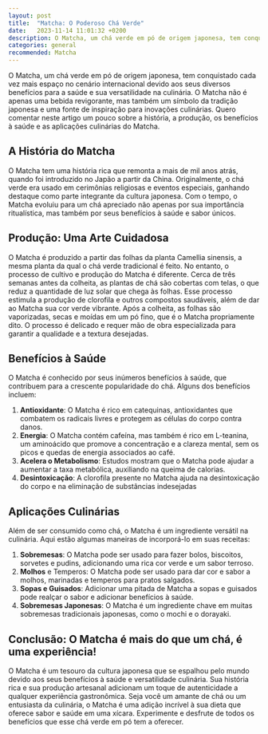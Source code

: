 ```yaml
---
layout: post
title:  "Matcha: O Poderoso Chá Verde"
date:   2023-11-14 11:01:32 +0200
description: O Matcha, um chá verde em pó de origem japonesa, tem conquistado cada vez mais espaço no cenário internacional devido aos seus diversos benefícios para a saúde e sua versatilidade na culinária.
categories: general
recommended: Matcha
---
```


O Matcha, um chá verde em pó de origem japonesa, tem conquistado cada vez mais espaço no cenário internacional devido aos seus diversos benefícios para a saúde e sua versatilidade na culinária. O Matcha não é apenas uma bebida revigorante, mas também um símbolo da tradição japonesa e uma fonte de inspiração para inovações culinárias. Quero comentar neste artigo um pouco sobre a história, a produção, os benefícios à saúde e as aplicações culinárias do Matcha.


## A História do Matcha
O Matcha tem uma história rica que remonta a mais de mil anos atrás, quando foi introduzido no Japão a partir da China. Originalmente, o chá verde era usado em cerimônias religiosas e eventos especiais, ganhando destaque como parte integrante da cultura japonesa. Com o tempo, o Matcha evoluiu para um chá apreciado não apenas por sua importância ritualística, mas também por seus benefícios à saúde e sabor únicos.


## Produção: Uma Arte Cuidadosa
O Matcha é produzido a partir das folhas da planta Camellia sinensis, a mesma planta da qual o chá verde tradicional é feito. No entanto, o processo de cultivo e produção do Matcha é diferente. Cerca de três semanas antes da colheita, as plantas de chá são cobertas com telas, o que reduz a quantidade de luz solar que chega às folhas. Esse processo estimula a produção de clorofila e outros compostos saudáveis, além de dar ao Matcha sua cor verde vibrante.
Após a colheita, as folhas são vaporizadas, secas e moídas em um pó fino, que é o Matcha propriamente dito. O processo é delicado e requer mão de obra especializada para garantir a qualidade e a textura desejadas.

## Benefícios à Saúde
O Matcha é conhecido por seus inúmeros benefícios à saúde, que contribuem para a crescente popularidade do chá. Alguns dos benefícios incluem:
1. **Antioxidante**: O Matcha é rico em catequinas, antioxidantes que combatem os radicais livres e protegem as células do corpo contra danos.
2. **Energia**: O Matcha contém cafeína, mas também é rico em L-teanina, um aminoácido que promove a concentração e a clareza mental, sem os picos e quedas de energia associados ao café.
3. **Acelera o Metabolismo**: Estudos mostram que o Matcha pode ajudar a aumentar a taxa metabólica, auxiliando na queima de calorias.
4. **Desintoxicação**: A clorofila presente no Matcha ajuda na desintoxicação do corpo e na eliminação de substâncias indesejadas

## Aplicações Culinárias
Além de ser consumido como chá, o Matcha é um ingrediente versátil na culinária. Aqui estão algumas maneiras de incorporá-lo em suas receitas:
1. **Sobremesas**: O Matcha pode ser usado para fazer bolos, biscoitos, sorvetes e pudins, adicionando uma rica cor verde e um sabor terroso.
2. **Molhos** e Temperos: O Matcha pode ser usado para dar cor e sabor a molhos, marinadas e temperos para pratos salgados.
3. **Sopas e Guisados**: Adicionar uma pitada de Matcha a sopas e guisados pode realçar o sabor e adicionar benefícios à saúde.
4. **Sobremesas Japonesas**: O Matcha é um ingrediente chave em muitas sobremesas tradicionais japonesas, como o mochi e o dorayaki.

## Conclusão: O Matcha é mais do que um chá, é uma experiência!
O Matcha é um tesouro da cultura japonesa que se espalhou pelo mundo devido aos seus benefícios à saúde e versatilidade culinária. 
Sua história rica e sua produção artesanal adicionam um toque de autenticidade a qualquer experiência gastronômica. 
Seja você um amante de chá ou um entusiasta da culinária, o Matcha é uma adição incrível à sua dieta que oferece sabor e saúde em uma xícara. 
Experimente e desfrute de todos os benefícios que esse chá verde em pó tem a oferecer.



